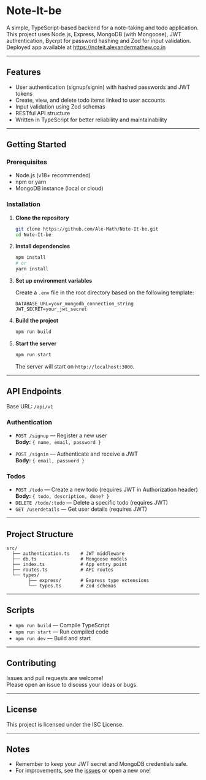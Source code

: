 # Note-It-be

A simple, TypeScript-based backend for a note-taking and todo application. This project uses Node.js, Express, MongoDB (with Mongoose), JWT authentication, Bycrpt for password hashing and Zod for input validation. Deployed app available at https://noteit.alexandermathew.co.in

---

## Features

- User authentication (signup/signin) with hashed passwords and JWT tokens
- Create, view, and delete todo items linked to user accounts
- Input validation using Zod schemas
- RESTful API structure
- Written in TypeScript for better reliability and maintainability

---

## Getting Started

### Prerequisites

- Node.js (v18+ recommended)
- npm or yarn
- MongoDB instance (local or cloud)

### Installation

1. **Clone the repository**

   ```sh
   git clone https://github.com/Ale-Math/Note-It-be.git
   cd Note-It-be
   ```

2. **Install dependencies**

   ```sh
   npm install
   # or
   yarn install
   ```

3. **Set up environment variables**

   Create a `.env` file in the root directory based on the following template:

   ```env
   DATABASE_URL=your_mongodb_connection_string
   JWT_SECRET=your_jwt_secret
   ```

4. **Build the project**

   ```sh
   npm run build
   ```

5. **Start the server**
   ```sh
   npm run start
   ```
   The server will start on `http://localhost:3000`.

---

## API Endpoints

Base URL: `/api/v1`

### Authentication

- `POST /signup` — Register a new user  
  **Body:** `{ name, email, password }`

- `POST /signin` — Authenticate and receive a JWT  
  **Body:** `{ email, password }`

### Todos

- `POST /todo` — Create a new todo (requires JWT in Authorization header)  
  **Body:** `{ todo, description, done? }`
- `DELETE /todo/:todo` — Delete a specific todo (requires JWT)
- `GET /userdetails` — Get user details (requires JWT)

---

## Project Structure

```
src/
  ├── authentication.ts    # JWT middleware
  ├── db.ts                # Mongoose models
  ├── index.ts             # App entry point
  ├── routes.ts            # API routes
  └── types/
        ├── express/       # Express type extensions
        └── types.ts       # Zod schemas
```

---

## Scripts

- `npm run build` — Compile TypeScript
- `npm run start` — Run compiled code
- `npm run dev` — Build and start

---

## Contributing

Issues and pull requests are welcome!  
Please open an issue to discuss your ideas or bugs.

---

## License

This project is licensed under the ISC License.

---

## Notes

- Remember to keep your JWT secret and MongoDB credentials safe.
- For improvements, see the [issues](https://github.com/Ale-Math/Note-It-be/issues) or open a new one!
